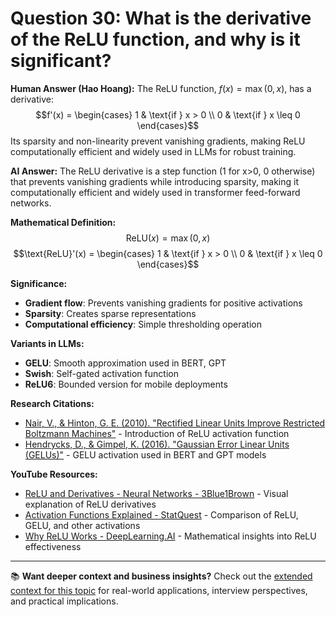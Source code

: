 # Question 30: What is the derivative of the ReLU function, and why is it significant?

**Human Answer (Hao Hoang):**
The ReLU function, $f(x) = \max(0, x)$, has a derivative:
$$f'(x) = \begin{cases} 1 & \text{if } x > 0 \\ 0 & \text{if } x \leq 0 \end{cases}$$
Its sparsity and non-linearity prevent vanishing gradients, making ReLU computationally efficient and widely used in LLMs for robust training.

**AI Answer:**
The ReLU derivative is a step function (1 for x>0, 0 otherwise) that prevents vanishing gradients while introducing sparsity, making it computationally efficient and widely used in transformer feed-forward networks.

**Mathematical Definition:**
$$\text{ReLU}(x) = \max(0, x)$$
$$\text{ReLU}'(x) = \begin{cases} 1 & \text{if } x > 0 \\ 0 & \text{if } x \leq 0 \end{cases}$$

**Significance:**
- **Gradient flow**: Prevents vanishing gradients for positive activations
- **Sparsity**: Creates sparse representations
- **Computational efficiency**: Simple thresholding operation

**Variants in LLMs:**
- **GELU**: Smooth approximation used in BERT, GPT
- **Swish**: Self-gated activation function
- **ReLU6**: Bounded version for mobile deployments

**Research Citations:**
- [Nair, V., & Hinton, G. E. (2010). "Rectified Linear Units Improve Restricted Boltzmann Machines"](https://icml.cc/Conferences/2010/papers/432.pdf) - Introduction of ReLU activation function
- [Hendrycks, D., & Gimpel, K. (2016). "Gaussian Error Linear Units (GELUs)"](https://arxiv.org/abs/1606.08415) - GELU activation used in BERT and GPT models

**YouTube Resources:**
- [ReLU and Derivatives - Neural Networks - 3Blue1Brown](https://www.youtube.com/watch?v=IHZwWFHWa-w) - Visual explanation of ReLU derivatives
- [Activation Functions Explained - StatQuest](https://www.youtube.com/watch?v=68BZ5f7P94E) - Comparison of ReLU, GELU, and other activations
- [Why ReLU Works - DeepLearning.AI](https://www.youtube.com/watch?v=A5H7M0ly5Z8) - Mathematical insights into ReLU effectiveness

---

📚 **Want deeper context and business insights?** Check out the [extended context for this topic](content/30_relu_derivative_context.md) for real-world applications, interview perspectives, and practical implications.